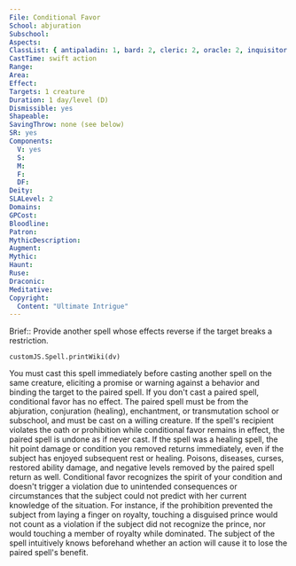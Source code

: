 ```yaml
---
File: Conditional Favor
School: abjuration
Subschool: 
Aspects: 
ClassList: { antipaladin: 1, bard: 2, cleric: 2, oracle: 2, inquisitor: 2, mesmerist: 2, occultist: 2, paladin: 1, witch: 2 }
CastTime: swift action
Range: 
Area: 
Effect: 
Targets: 1 creature
Duration: 1 day/level (D)
Dismissible: yes
Shapeable: 
SavingThrow: none (see below)
SR: yes
Components:
  V: yes
  S: 
  M: 
  F: 
  DF: 
Deity: 
SLALevel: 2
Domains: 
GPCost: 
Bloodline: 
Patron: 
MythicDescription: 
Augment: 
Mythic: 
Haunt: 
Ruse: 
Draconic: 
Meditative: 
Copyright:
  Content: "Ultimate Intrigue"
---
```

Brief:: Provide another spell whose effects reverse if the target breaks a restriction.

```dataviewjs
customJS.Spell.printWiki(dv)
```

You must cast this spell immediately before casting another spell on the same creature, eliciting a promise or warning against a behavior and binding the target to the paired spell. If you don't cast a paired spell, conditional favor has no effect. The paired spell must be from the abjuration, conjuration (healing), enchantment, or transmutation school or subschool, and must be cast on a willing creature. If the spell's recipient violates the oath or prohibition while conditional favor remains in effect, the paired spell is undone as if never cast. If the spell was a healing spell, the hit point damage or condition you removed returns immediately, even if the subject has enjoyed subsequent rest or healing. Poisons, diseases, curses, restored ability damage, and negative levels removed by the paired spell return as well.  Conditional favor recognizes the spirit of your condition and doesn't trigger a violation due to unintended consequences or circumstances that the subject could not predict with her current knowledge of the situation. For instance, if the prohibition prevented the subject from laying a finger on royalty, touching a disguised prince would not count as a violation if the subject did not recognize the prince, nor would touching a member of royalty while dominated. The subject of the spell intuitively knows beforehand whether an action will cause it to lose the paired spell's benefit.

